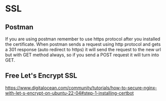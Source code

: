 # SSL

## Postman

If you are using postman remember to use https protocol after you installed the certificate.
When postman sends a request using http protocol and gets a 301 response (auto redirect to https)
it will send the request to the new url but with GET method always,
so if you send a POST request it will turn into GET.

## Free Let's Encrypt SSL

https://www.digitalocean.com/community/tutorials/how-to-secure-nginx-with-let-s-encrypt-on-ubuntu-22-04#step-1-installing-certbot
